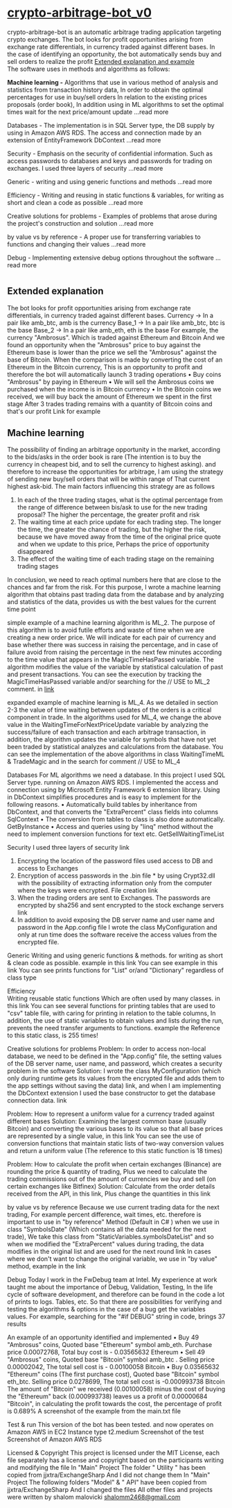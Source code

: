 # [crypto-arbitrage-bot_v0]((https://github.com/ShalomMalovicki/crypto-arbitrage-bot_v0))
crypto-arbitrage-bot is an automatic arbitrage trading application targeting crypto exchanges.  The bot looks for profit opportunities arising from exchange rate differentials, in currency traded against different bases. In the case of identifying an opportunity, the bot automatically sends buy and sell orders to realize the profit [Extended explanation and example](#Extended-explanation)<br/> The software uses in methods and algorithms as follows:

**Machine learning -** Algorithms that use in various method  of analysis and statistics from transaction history data, In order to obtain the optimal percentages for use in  buy/sell orders In relation to the existing prices proposals (order book), In addition using in ML algorithms to set the optimal times wait for the next price/amount update …read more

Databases -   The implementation is in SQL Server type, the DB supply by using in Amazon AWS RDS. The access and connection made by an extension of EntityFramework DbContext …read more

Security - Emphasis on the security of confidential information. Such as access passwords to databases and keys and passwords for trading on exchanges. I used three layers of security …read more

Generic - writing and using generic functions and methods …read more

Efficiency - Writing and reusing in static functions & variables, for writing as short and clean a code as possible …read more

Creative solutions for problems - Examples of problems that arose during the project's construction and solution …read more

by value vs by reference - A proper use for transferring variables to functions and changing their values …read more

Debug - Implementing extensive debug options throughout the software …read more

#

## Extended explanation
The bot looks for profit opportunities arising from exchange rate differentials, in currency traded against different bases. 
Currency -> In a pair like amb_btc, amb is the currency
Base_1    -> In a pair like amb_btc, btc is the base
Base_2    -> In a pair like amb_eth, eth is the base
For example, the currency "Ambrosus". Which is traded against Ethereum and Bitcoin And we found an opportunity when the "Ambrosus" price to buy against the Ethereum base is lower than the price we sell the "Ambrosus" against the base of Bitcoin. When the comparison is made by converting the cost of an Ethereum in the Bitcoin currency,
This is an opportunity to profit and therefore the bot will automatically launch 3 trading operations
•	Buy coins "Ambrosus" by paying in Ethereum
•	We will sell the Ambrosus coins we purchased when the income is in Bitcoin currency
•	In the Bitcoin coins we received, we will buy back the amount of Ethereum we spent in the first stage
After 3 trades trading remains with a quantity of Bitcoin coins and that's our profit Link for example

## Machine learning 
The possibility of finding an arbitrage opportunity in the market, according to the bids/asks in the order book is rare (The intention is to buy the currency in cheapest bid, and to sell the currency to highest asking). and therefore to increase the opportunities for arbitrage, I am using the strategy of sending new buy/sell orders that will be within range of That current highest ask-bid. The main factors influencing this strategy are as follows
1.	In each of the three trading stages, what is the optimal percentage from the range of difference between bis/ask to use for the new trading proposal? The higher the percentage, the greater profit and risk
2.	The waiting time at each price update for each trading step. The longer the time, the greater the chance of trading, but the higher the risk, because we have moved away from the time of the original price quote and when we update to this price, Perhaps the price of opportunity disappeared
3.	 The effect of the waiting time of each trading stage on the remaining trading stages

In conclusion, we need to reach optimal numbers here that are close to the chances and far from the risk. For this purpose, I wrote a machine learning algorithm that obtains past trading data from the database and by analyzing and statistics of the data, provides us with the best values for the current time point

simple example of a machine learning algorithm is ML_2. The purpose of this algorithm is to avoid futile efforts and waste of time when we are creating a new order price. We will indicate for each pair of currency and base whether there was success in raising the percentage, and in case of failure avoid from raising the percentage in the next few minutes according to the time value that appears in the MagicTimeHasPassed variable. The algorithm modifies the value of the variable by statistical calculation of past and present transactions. You can see the execution by tracking the MagicTimeHasPassed variable and/or searching for the // USE to ML_2 comment. in [link](/InternalArbitrage/MachineLearning/ExtraPercent.cs)

expanded example of machine learning is ML_4. As we detailed in section 2-3 the value of time waiting between updates of the orders is a critical component in trade. In the algorithms used for ML_4, we change the above value in the WaitingTimeForNextPriceUpdate variable by analyzing the success/failure of each transaction and each arbitrage transaction, in addition, the algorithm updates the variable for symbols that have not yet been traded by statistical analyzes and calculations from the database. You can see the implementation of the above algorithms in class WaitingTimeML & TradeMagic and in the search for comment // USE to ML_4

Databases
For ML algorithms we need a database. In this project I used SQL Server type. running on Amazon AWS RDS. I implemented the access and connection using by Microsoft Entity Framework 6 extension library. Using in DbContext simplifies procedures and is easy to implement for the following reasons.
•	Automatically build tables by inheritance from DbContext, and that converts the "ExtraPercent" class  fields into columns  SqlContext
•	The conversion from tables to class is also done automatically. GetByInstance
•	Access and queries using by "linq" method without the need to implement conversion functions for text etc. GetSellWaitingTimeList

Security 
I used three layers of security link
1.	Encrypting the location of the password files used access to DB and access to Exchanges
2.	Encryption of access passwords in the .bin file * by using Crypt32.dll with the possibility of extracting information only from the computer where the keys were encrypted. File creation link 
3.	When the trading orders are sent to Exchanges. The passwords are encrypted by sha256 and sent encrypted to the stock exchange servers link
4.	In addition to avoid exposing the DB server name and user name and password in the App.config file I wrote the class MyConfiguration and only at run time does the software receive the access values from the encrypted file.

Generic 
Writing and using generic functions & methods. for writing as short & clean code as possible. example in this link You can see example in this link You can see prints functions for "List" or/and "Dictionary" regardless of class type

Efficiency  
Writing reusable static functions Which are often used by many classes. in this link You can see several functions for printing tables that are used to "csv" table file, with caring for printing in relation to the table columns, 
In addition, the use of static variables to obtain values and lists during the run, prevents the need transfer arguments to functions. example the Reference to this static class, is 255 times!

Creative solutions for problems 
Problem: In order to access non-local database, we need to be defined in the "App.config" file, the setting values of the DB server name, user name, and password, which creates a security problem in the software
Solution: I wrote the class MyConfiguration (which only during runtime gets its values from the encrypted file and adds them to the app settings without saving the data) link, and when I am implementing the DbContext extension I used the base constructor to get the database connection data. link
 
Problem: How to represent a uniform value for a currency traded against different bases
Solution: Examining the largest common base (usually Bitcoin) and converting the various bases to its value so that all base prices are represented by a single value, in this link You can see the use of conversion functions that maintain static lists of two-way conversion values and return a uniform value (The reference to this static function is 18 times)

Problem: How to calculate the profit when certain exchanges (Binance) are rounding the price & quantity of trading, Plus we need to calculate the trading commissions out of the amount of currencies we buy and sell (on certain exchanges like Bitfinex)
Solution: Calculate from the order details received from the API, in this link, Plus change the quantities in this link

by value vs by reference
Because we use current trading data for the next trading, For example percent difference, wait times, etc. therefore is important to use in "by reference" Method (Default in C# ) when we use in class "SymbolsDate" (Which contains all the data needed for the next trade), We take this class from "StaticVariables.symbolsDateList" and so when we modified the "ExtraPercent" values during trading, the data modifies in the original list and are used for the next round link
In cases where we don't want to change the original variable, we use in "by value" method, example in the link

Debug 
Today I work in the FwDebug team at Intel. My experience at work taught me about the importance of Debug, Validation, Testing, In the life cycle of software development, and therefore can be found in the code a lot of prints to logs. Tables, etc. So that there are possibilities for verifying and testing the algorithms & options in the case of a bug get the variables values. For example, searching for the "#if DEBUG" string in code, brings 37 results

An example of an opportunity identified and implemented
•	Buy 49 "Ambrosus" coins, Quoted base "Ethereum" symbol amb_eth. Purchase price 0.00072768, Total buy cost is - 0.03565632 Ethereum
•	Sell 49 "Ambrosus" coins, Quoted base "Bitcoin" symbol amb_btc . Selling price 0.00002042, The total sell cost is - 0.00100058 Bitcoin
•	Buy 0.03565632 "Ethereum" coins (The first purchase cost), Quoted base "Bitcoin" symbol eth_btc. Selling price 0.0278699, The total sell cost is -0.000993738 Bitcoin
The amount of "Bitcoin" we received (0.00100058) minus the cost of buying the "Ethereum" back (0.000993738) leaves us a profit of 0.00000684 "Bitcoin", in calculating the profit towards the cost, the percentage of profit is 0.689%
A screenshot of the example from the main.txt file
 

Test & run
This version of the bot has been tested. and now operates on Amazon AWS in EC2 Instance type  t2.medium
Screenshot of the test    
Screenshot of Amazon AWS RDS
 

Licensed & Copyright
This project is licensed under the MIT License, each file separately has a license and copyright based on the participants writing and modifying the file
In "Main" Project The folder " Utility " has been copied from jjxtra/ExchangeSharp And I did not change them
In "Main" Project The following folders "Model" & " API" have been copied from jjxtra/ExchangeSharp And I changed the files
All other files and projects were written by shalom malovicki   shalomm2468@gmail.com
